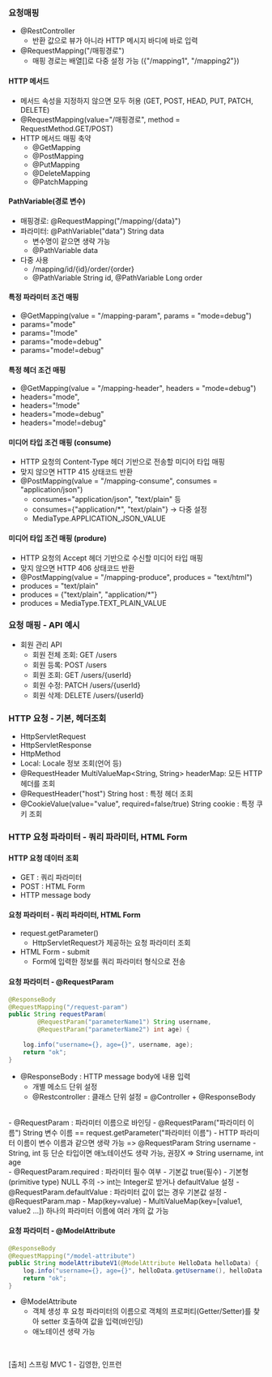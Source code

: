### 요청매핑
- @RestController
  - 반환 값으로 뷰가 아니라 HTTP 메시지 바디에 바로 입력
- @RequestMapping("/매핑경로")
  - 매핑 경로는 배열[]로 다중 설정 가능
  ({"/mapping1", "/mapping2"})

#### HTTP 메서드
- 메서드 속성을 지정하지 않으면 모두 허용
  (GET, POST, HEAD, PUT, PATCH, DELETE)
- @RequestMapping(value="/매핑경로", method = RequestMethod.GET/POST)
- HTTP 메서드 매핑 축약
  - @GetMapping
  - @PostMapping
  - @PutMapping
  - @DeleteMapping
  - @PatchMapping
  
#### PathVariable(경로 변수)
- 매핑경로: @RequestMapping("/mapping/{data}")
- 파라미터: @PathVariable("data") String data
  - 변수명이 같으면 생략 가능
  - @PathVariable data
- 다중 사용
  - /mapping/id/{id}/order/{order}
  - @PathVariable String id, @PathVariable Long order
  
#### 특정 파라미터 조건 매핑
- @GetMapping(value = "/mapping-param", params = "mode=debug")
- params="mode"
- params="!mode"
- params="mode=debug"
- params="mode!=debug"

#### 특정 헤더 조건 매핑
- @GetMapping(value = "/mapping-header", headers = "mode=debug")
- headers="mode",
- headers="!mode"
- headers="mode=debug"
- headers="mode!=debug"

#### 미디어 타입 조건 매핑 (consume)
- HTTP 요청의 Content-Type 헤더 기반으로 전송할 미디어 타입 매핑
- 맞지 않으면 HTTP 415 상태코드 반환
- @PostMapping(value = "/mapping-consume", consumes = "application/json")
  - consumes="application/json", "text/plain" 등
  - consumes={"application/*", "text/plain"} -> 다중 설정
  - MediaType.APPLICATION_JSON_VALUE

#### 미디어 타입 조건 매핑 (produre)
- HTTP 요청의 Accept 헤더 기반으로 수신할 미디어 타입 매핑
- 맞지 않으면 HTTP 406 상태코드 반환
- @PostMapping(value = "/mapping-produce", produces = "text/html")
- produces = "text/plain"
- produces = {"text/plain", "application/*"}
- produces = MediaType.TEXT_PLAIN_VALUE

### 요청 매핑 - API 예시
- 회원 관리 API
  - 회원 전체 조회: GET /users
  - 회원 등록: POST /users
  - 회원 조회: GET /users/{userId}
  - 회원 수정: PATCH /users/{userId}
  - 회원 삭제: DELETE /users/{userId}

### HTTP 요청 - 기본, 헤더조회
- HttpServletRequest
- HttpServletResponse
- HttpMethod
- Local: Locale 정보 조회(언어 등)
- @RequestHeader MultiValueMap<String, String> headerMap: 모든 HTTP 헤더를 조회
- @RequestHeader("host") String host : 특정 헤더 조회
- @CookieValue(value="value", required=false/true) String cookie : 특정 쿠키 조회

### HTTP 요청 파라미터 - 쿼리 파라미터, HTML Form
#### HTTP 요청 데이터 조회
- GET : 쿼리 파라미터
- POST : HTML Form
- HTTP message body 

#### 요청 파라미터 - 쿼리 파라미터, HTML Form
- request.getParameter()
  - HttpServletRequest가 제공하는 요청 파라미터 조회
- HTML Form - submit
  - Form에 입력한 정보를 쿼리 파라미터 형식으로 전송
  
#### 요청 파라미터 - @RequestParam
~~~ java
@ResponseBody
@RequestMapping("/request-param")
public String requestParam(
        @RequestParam("parameterName1") String username,
        @RequestParam("parameterName2") int age) {
        
    log.info("username={}, age={}", username, age);
    return "ok";
}
~~~
- @ResponseBody : HTTP message body에 내용 입력
  - 개별 메소드 단위 설정
  - @Restcontroller : 클래스 단위 설정 
  = @Controller + @ResponseBody
<br>
- @RequestParam : 파라미터 이름으로 바인딩
  - @RequestParam("파라미터 이름") String 변수 이름 
  == request.getParameter("파라미터 이름")
  - HTTP 파라미터 이름이 변수 이름과 같으면 생략 가능
  => @RequestParam String username
  - String, int 등 단순 타입이면 애노테이션도 생략 가능, 권장X
  => String username, int age 
<br>  
- @RequestParam.required : 파라미터 필수 여부
  - 기본값 true(필수)
  - 기본형(primitive type) NULL 주의
  -> int는 Integer로 받거나 defaultValue 설정
- @RequestParam.defaultValue : 파라미터 값이 없는 경우 기본값 설정
- @RequestParam.map
  - Map(key=value)
  - MultiValueMap(key=[value1, value2 ...])
  하나의 파라미터 이름에 여러 개의 값 가능

#### 요청 파라미터 - @ModelAttribute
~~~java
@ResponseBody
@RequestMapping("/model-attribute")
public String modelAttributeV1(@ModelAttribute HelloData helloData) {
    log.info("username={}, age={}", helloData.getUsername(), helloData.getAge());
    return "ok";
}
~~~
- @ModelAttribute 
  - 객체 생성 후 요청 파라미터의 이름으로 객체의 프로퍼티(Getter/Setter)를 찾아 setter 호출하여 값을 입력(바인딩)
  - 애노테이션 생략 가능

<br>

>
[출처] 스프링 MVC 1 - 김영한, 인프런
